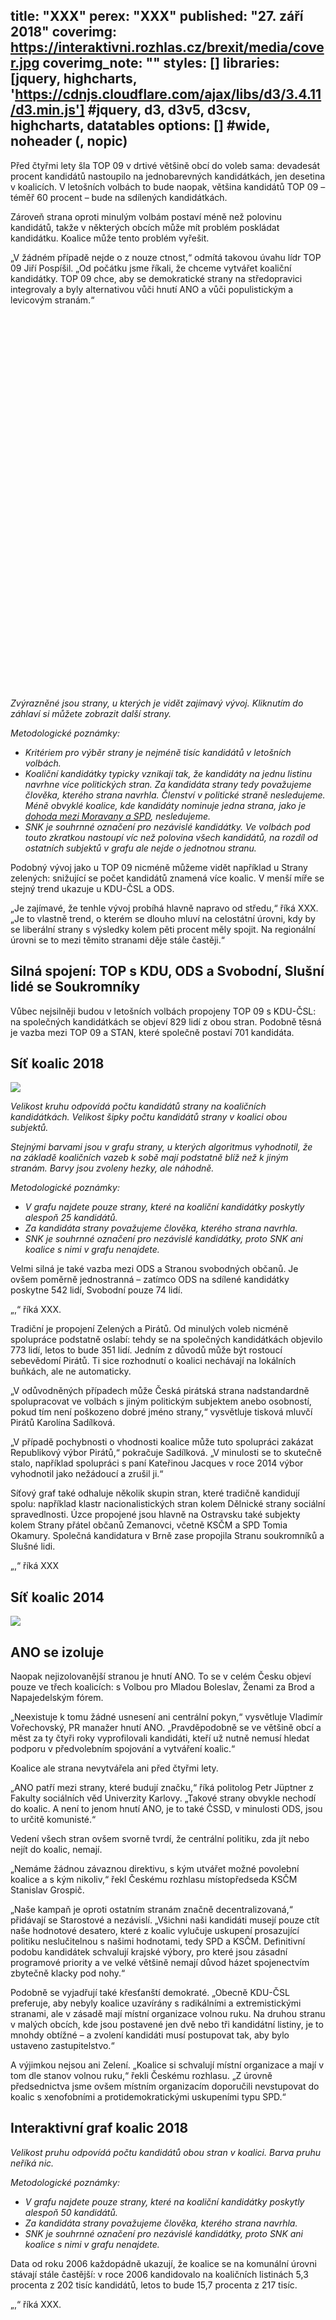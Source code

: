 title: "XXX"
perex: "XXX"
published: "27. září 2018"
coverimg: https://interaktivni.rozhlas.cz/brexit/media/cover.jpg
coverimg_note: ""
styles: []
libraries: [jquery, highcharts, 'https://cdnjs.cloudflare.com/ajax/libs/d3/3.4.11/d3.min.js'] #jquery, d3, d3v5, d3csv, highcharts, datatables
options: [] #wide, noheader (, nopic)
---

Před čtyřmi lety šla TOP 09 v drtivé většině obcí do voleb sama: devadesát procent kandidátů nastoupilo na jednobarevných kandidátkách, jen desetina v koalicích. V letošních volbách to bude naopak, většina kandidátů TOP 09 – téměř 60 procent – bude na sdílených kandidátkách.

Zároveň strana oproti minulým volbám postaví méně než polovinu kandidátů, takže v některých obcích může mít problém poskládat kandidátku. Koalice může tento problém vyřešit.

„V žádném případě nejde o z nouze ctnost,“ odmítá takovou úvahu lídr TOP 09 Jiří Pospíšil. „Od počátku jsme říkali, že chceme vytvářet koaliční kandidátky. TOP 09 chce, aby se demokratické strany na středopravici integrovaly a byly alternativou vůči hnutí ANO a vůči populistickým a levicovým stranám.“

<wide><div id="casovarada" style="max-width: 100%; height: 600px"></div></wide>

_Zvýrazněné jsou strany, u kterých je vidět zajímavý vývoj. Kliknutím do záhlaví si můžete zobrazit další strany._

_Metodologické poznámky:_

* _Kritériem pro výběr strany je nejméně tisíc kandidátů v letošních volbách._
* _Koaliční kandidátky typicky vznikají tak, že kandidáty na jednu listinu navrhne více politických stran. Za kandidáta strany tedy považujeme člověka, kterého strana navrhla. Členství v politické straně nesledujeme. Méně obvyklé koalice, kde kandidáty nominuje jedna strana, jako je [dohoda mezi Moravany a SPD](http://www.moravane.cz/domains/moravane.cz/blog), nesledujeme._
* _SNK je souhrnné označení pro nezávislé kandidátky. Ve volbách pod touto zkratkou nastoupí víc než polovina všech kandidátů, na rozdíl od ostatních subjektů v grafu ale nejde o jednotnou stranu._

Podobný vývoj jako u TOP 09 nicméně můžeme vidět například u Strany zelených: snižující se počet kandidátů znamená více koalic. V menší míře se stejný trend ukazuje u KDU-ČSL a ODS.

„Je zajímavé, že tenhle vývoj probíhá hlavně napravo od středu,“ říká XXX. „Je to vlastně trend, o kterém se dlouho mluví na celostátní úrovni, kdy by se liberální strany s výsledky kolem pěti procent měly spojit. Na regionální úrovni se to mezi těmito stranami děje stále častěji.“

## Silná spojení: TOP s KDU, ODS a Svobodní, Slušní lidé se Soukromníky

Vůbec nejsilněji budou v letošních volbách propojeny TOP 09 s KDU-ČSL: na společných kandidátkách se objeví 829 lidí z obou stran. Podobně těsná je vazba mezi TOP 09 a STAN, které společně postaví 701 kandidáta.

<wide><h2>Síť koalic 2018</h2></wide>

<wide><div><img src="https://www.irozhlas.cz/sites/default/files/uploader/2018_180925-181401_jab.png" style="max-width: 100%;"></div></wide>

_Velikost kruhu odpovídá počtu kandidátů strany na koaličních kandidátkách. Velikost šipky počtu kandidátů strany v koalici obou subjektů._

_Stejnými barvami jsou v grafu strany, u kterých algoritmus vyhodnotil, že na základě koaličních vazeb k sobě mají podstatně blíž než k jiným stranám. Barvy jsou zvoleny hezky, ale náhodně._

_Metodologické poznámky:_

* _V grafu najdete pouze strany, které na koaliční kandidátky poskytly alespoň 25 kandidátů._
* _Za kandidáta strany považujeme člověka, kterého strana navrhla._
* _SNK je souhrnné označení pro nezávislé kandidátky, proto SNK ani koalice s nimi v grafu nenajdete._

Velmi silná je také vazba mezi ODS a Stranou svobodných občanů. Je ovšem poměrně jednostranná – zatímco ODS na sdílené kandidátky poskytne 542 lidí, Svobodní pouze 74 lidí.

„,“ říká XXX.

Tradiční je propojení Zelených a Pirátů. Od minulých voleb nicméně spolupráce podstatně oslabí: tehdy se na společných kandidátkách objevilo 773 lidí, letos to bude 351 lidí. Jedním z důvodů může být rostoucí sebevědomí Pirátů. Ti sice rozhodnutí o koalici nechávají na lokálních buňkách, ale ne automaticky.

„V odůvodněných případech může Česká pirátská strana nadstandardně spolupracovat ve volbách s jiným politickým subjektem anebo osobností, pokud tím není poškozeno dobré jméno strany,“ vysvětluje tisková mluvčí Pirátů Karolína Sadílková.

„V případě pochybnosti o vhodnosti koalice může tuto spolupráci zakázat Republikový výbor Pirátů,“ pokračuje Sadílková. „V minulosti se to skutečně stalo, například spolupráci s paní Kateřinou Jacques v roce 2014 výbor vyhodnotil jako nežádoucí a zrušil ji.“

Síťový graf také odhaluje několik skupin stran, které tradičně kandidují spolu: například klastr nacionalistických stran kolem Dělnické strany sociální spravedlnosti. Úzce propojené jsou hlavně na Ostravsku také subjekty kolem Strany přátel občanů Zemanovci, včetně KSČM a SPD Tomia Okamury. Společná kandidatura v Brně zase propojila Stranu soukromníků a Slušné lidi.

„,“ říká XXX

<wide><h2>Síť koalic 2014</h2></wide>

<wide><div><img src="https://www.irozhlas.cz/sites/default/files/uploader/2014_180925-181401_jab.png" style="max-width: 100%;"></div></wide>

## ANO se izoluje

Naopak nejizolovanější stranou je hnutí ANO. To se v celém Česku objeví pouze ve třech koalicích: s Volbou pro Mladou Boleslav, Ženami za Brod a Napajedelským fórem.

„Neexistuje k tomu žádné usnesení ani centrální pokyn,“ vysvětluje Vladimír Vořechovský, PR manažer hnutí ANO. „Pravděpodobně se ve většině obcí a měst za ty čtyři roky vyprofilovali kandidáti, kteří už nutně nemusí hledat podporu v předvolebním spojování a vytváření koalic.“

Koalice ale strana nevytvářela ani před čtyřmi lety.

„ANO patří mezi strany, které budují značku,“ říká politolog Petr Jüptner z Fakulty sociálních věd Univerzity Karlovy. „Takové strany obvykle nechodí do koalic. A není to jenom hnutí ANO, je to také ČSSD, v minulosti ODS, jsou to určitě komunisté.“

Vedení všech stran ovšem svorně tvrdí, že centrální politiku, zda jít nebo nejít do koalic, nemají.

„Nemáme žádnou závaznou direktivu, s kým utvářet možné povolební koalice a s kým nikoliv,“ řekl Českému rozhlasu místopředseda KSČM Stanislav Grospič.

„Naše kampaň je oproti ostatním stranám značně decentralizovaná,“ přidávají se Starostové a nezávislí. „Všichni naši kandidáti musejí pouze ctít naše hodnotové desatero, které z koalic vylučuje uskupení prosazující politiku neslučitelnou s našimi hodnotami, tedy SPD a KSČM. Definitivní podobu kandidátek schvalují krajské výbory, pro které jsou zásadní programové priority a ve velké většině nemají důvod házet spojenectvím zbytečně klacky pod nohy.“

Podobně se vyjadřují také křesťanští demokraté. „Obecně KDU-ČSL preferuje, aby nebyly koalice uzavírány s radikálními a extremistickými stranami, ale v zásadě mají místní organizace volnou ruku. Na druhou stranu v malých obcích, kde jsou postavené jen dvě nebo tři kandidátní listiny, je to mnohdy obtížné – a zvolení kandidáti musí postupovat tak, aby bylo ustaveno zastupitelstvo.“

A výjimkou nejsou ani Zelení. „Koalice si schvalují místní organizace a mají v tom dle stanov volnou ruku,“ řekli Českému rozhlasu. „Z úrovně předsednictva jsme ovšem místním organizacím doporučili nevstupovat do koalic s xenofobními a protidemokratickými uskupeními typu SPD.“

## Interaktivní graf koalic 2018

<wide>
<div id="kolecko"></div>
</wide>

_Velikost pruhu odpovídá počtu kandidátů obou stran v koalici. Barva pruhu neříká nic._

_Metodologické poznámky:_

* _V grafu najdete pouze strany, které na koaliční kandidátky poskytly alespoň 50 kandidátů._
* _Za kandidáta strany považujeme člověka, kterého strana navrhla._
* _SNK je souhrnné označení pro nezávislé kandidátky, proto SNK ani koalice s nimi v grafu nenajdete._

Data od roku 2006 každopádně ukazují, že koalice se na komunální úrovni stávají stále častější: v roce 2006 kandidovalo na koaličních listinách 5,3 procenta z 202 tisíc kandidátů, letos to bude 15,7 procenta z 217 tisíc.

„,“ říká XXX.

